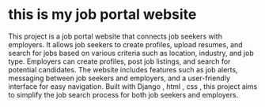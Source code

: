 # this is my job portal website

This project is a job portal website that connects job seekers with employers. It allows job seekers to create profiles, upload resumes, and search for jobs based on various criteria such as location, industry, and job type. Employers can create profiles, post job listings, and search for potential candidates. The website includes features such as job alerts, messaging between job seekers and employers, and a user-friendly interface for easy navigation. Built with Django , html , css , this project aims to simplify the job search process for both job seekers and employers.